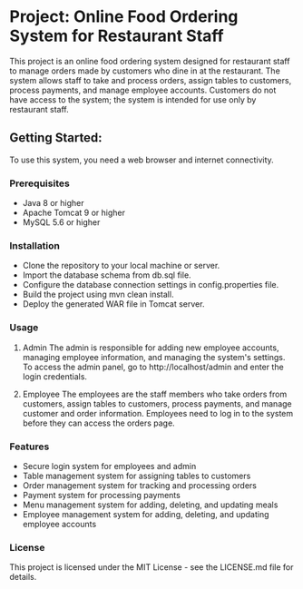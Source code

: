 # Project: Online Food Ordering System for Restaurant Staff
This project is an online food ordering system designed for restaurant staff to manage orders made by customers who dine in at the restaurant. The system allows staff to take and process orders, assign tables to customers, process payments, and manage employee accounts. Customers do not have access to the system; the system is intended for use only by restaurant staff.

## Getting Started:

To use this system, you need a web browser and internet connectivity.

### Prerequisites
+ Java 8 or higher
+ Apache Tomcat 9 or higher
+ MySQL 5.6 or higher
### Installation
+ Clone the repository to your local machine or server.
+ Import the database schema from db.sql file.
+ Configure the database connection settings in config.properties file.
+ Build the project using mvn clean install.
+ Deploy the generated WAR file in Tomcat server.
### Usage
1. Admin
The admin is responsible for adding new employee accounts, managing employee information, and managing the system's settings. To access the admin panel, go to http://localhost/admin and enter the login credentials.

2. Employee
The employees are the staff members who take orders from customers, assign tables to customers, process payments, and manage customer and order information. Employees need to log in to the system before they can access the orders page.

### Features
+ Secure login system for employees and admin
+ Table management system for assigning tables to customers
+ Order management system for tracking and processing orders
+ Payment system for processing payments
+ Menu management system for adding, deleting, and updating meals
+ Employee management system for adding, deleting, and updating employee accounts
### License
This project is licensed under the MIT License - see the LICENSE.md file for details.
